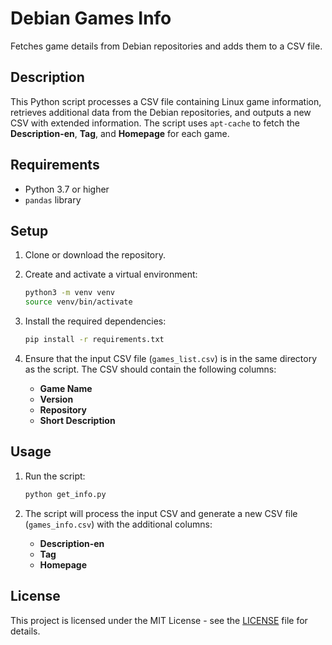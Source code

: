 # Debian Games Info
Fetches game details from Debian repositories and adds them to a CSV file.

## Description
This Python script processes a CSV file containing Linux game information, retrieves additional data from the Debian repositories, and outputs a new CSV with extended information. The script uses `apt-cache` to fetch the **Description-en**, **Tag**, and **Homepage** for each game.

## Requirements
- Python 3.7 or higher
- `pandas` library

## Setup

1. Clone or download the repository.
2. Create and activate a virtual environment:

   ```bash
   python3 -m venv venv
   source venv/bin/activate 
   ```

3. Install the required dependencies:

   ```bash
   pip install -r requirements.txt
   ```

4. Ensure that the input CSV file (`games_list.csv`) is in the same directory as the script. The CSV should contain the following columns:
   - **Game Name**
   - **Version**
   - **Repository**
   - **Short Description**

## Usage

1. Run the script:

   ```bash
   python get_info.py
   ```

2. The script will process the input CSV and generate a new CSV file (`games_info.csv`) with the additional columns:
   - **Description-en**
   - **Tag**
   - **Homepage**

## License
This project is licensed under the MIT License - see the [LICENSE](LICENSE) file for details.